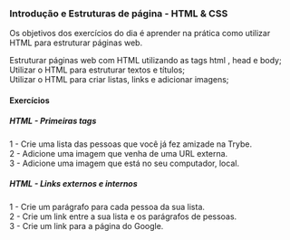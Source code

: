 ### Introdução e Estruturas de página - HTML & CSS

Os objetivos dos exercícios do dia é aprender na prática como utilizar HTML para estruturar páginas web.

Estruturar páginas web com HTML utilizando as tags html , head e body;\
Utilizar o HTML para estruturar textos e títulos;\
Utilizar o HTML para criar listas, links e adicionar imagens;

#### Exercícios

##### HTML - Primeiras tags

1 - Crie uma lista das pessoas que você já fez amizade na Trybe.\
2 - Adicione uma imagem que venha de uma URL externa.\
3 - Adicione uma imagem que está no seu computador, local.

##### HTML - Links externos e internos

1 - Crie um parágrafo para cada pessoa da sua lista.\
2 - Crie um link entre a sua lista e os parágrafos de pessoas.\
3 - Crie um link para a página do Google.
